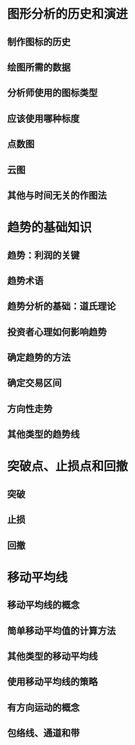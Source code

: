 # 图形分析的历史和演进
## 制作图标的历史
## 绘图所需的数据

## 分析师使用的图标类型
## 应该使用哪种标度

## 点数图
## 云图
## 其他与时间无关的作图法
# 趋势的基础知识
## 趋势：利润的关键
## 趋势术语
## 趋势分析的基础：道氏理论
## 投资者心理如何影响趋势

## 确定趋势的方法
## 确定交易区间
## 方向性走势
## 其他类型的趋势线

# 突破点、止损点和回撤
## 突破
## 止损
## 回撤
# 移动平均线
## 移动平均线的概念
## 简单移动平均值的计算方法
## 其他类型的移动平均线
## 使用移动平均线的策略
## 有方向运动的概念
## 包络线、通道和带